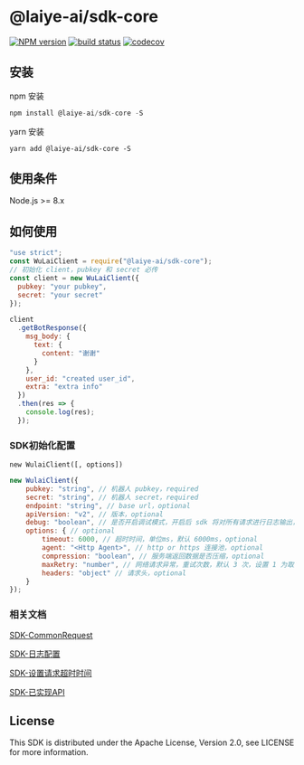 # @laiye-ai/sdk-core

[![NPM version][npm-image]][npm-url]
[![build status][travis-image]][travis-url]
[![codecov][cov-image]][cov-url]

[npm-image]: https://img.shields.io/npm/v/@laiye-ai/sdk-core.svg?style=flat-square
[npm-url]: https://www.npmjs.com/package/@laiye-ai/sdk-core
[travis-image]: https://travis-ci.org/laiye-ai/wulai-openapi-sdk-nodejs.svg?branch=master
[travis-url]: https://travis-ci.org/laiye-ai/wulai-openapi-sdk-nodejs
[cov-image]: https://codecov.io/gh/laiye-ai/wulai-openapi-sdk-nodejs/branch/master/graph/badge.svg
[cov-url]: https://codecov.io/gh/laiye-ai/wulai-openapi-sdk-nodejs

## 安装
npm 安装

```js
npm install @laiye-ai/sdk-core -S
```
yarn 安装
```
yarn add @laiye-ai/sdk-core -S
```

## 使用条件

Node.js >= 8.x

## 如何使用

```js
"use strict";
const WuLaiClient = require("@laiye-ai/sdk-core");
// 初始化 client，pubkey 和 secret 必传
const client = new WuLaiClient({
  pubkey: "your pubkey",
  secret: "your secret"
});

client
  .getBotResponse({
    msg_body: {
      text: {
        content: "谢谢"
      }
    },
    user_id: "created user_id",
    extra: "extra info"
  })
  .then(res => {
    console.log(res);
  });
```
### SDK初始化配置
`new WulaiClient([, options])`
```js
new WulaiClient({
    pubkey: "string", // 机器人 pubkey，required
    secret: "string", // 机器人 secret，required
    endpoint: "string", // base url，optional
    apiVersion: "v2", // 版本，optional
    debug: "boolean", // 是否开启调试模式，开启后 sdk 将对所有请求进行日志输出，默认为 stdout 输出模式
    options: { // optional
        timeout: 6000, // 超时时间，单位ms，默认 6000ms，optional
        agent: "<Http Agent>", // http or https 连接池，optional
        compression: "boolean", // 服务端返回数据是否压缩，optional
        maxRetry: "number", // 网络请求异常，重试次数，默认 3 次，设置 1 为取消，optional
        headers: "object" // 请求头，optional
    }
});
```

### 相关文档

<a href="./docs/COMMON.md">SDK-CommonRequest</a>

<a href="./docs/LOG.md">SDK-日志配置</a>

<a href="./docs/TIMEOUT.md">SDK-设置请求超时时间</a>

<a href="./docs/API.md">SDK-已实现API</a>


## License

This SDK is distributed under the Apache License, Version 2.0, see LICENSE for more information.

